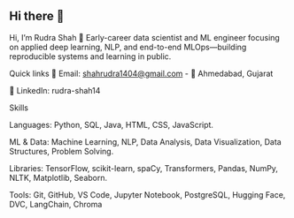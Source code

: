 ## Hi there 👋
Hi, I’m Rudra Shah 👋
Early-career data scientist and ML engineer focusing on applied deep learning, NLP, and end-to-end MLOps—building reproducible systems and learning in public.

Quick links
📧 Email: shahrudra1404@gmail.com  - 📍 Ahmedabad, Gujarat

🔗 LinkedIn: rudra-shah14 


Skills

Languages: Python, SQL, Java, HTML, CSS, JavaScript.

ML & Data: Machine Learning, NLP, Data Analysis, Data Visualization, Data Structures, Problem Solving.

Libraries: TensorFlow, scikit-learn, spaCy, Transformers, Pandas, NumPy, NLTK, Matplotlib, Seaborn.

Tools: Git, GitHub, VS Code, Jupyter Notebook, PostgreSQL, Hugging Face, DVC, LangChain, Chroma


